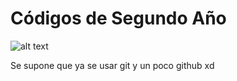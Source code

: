<h1> Códigos de Segundo Año </h1>

![alt text](https://i.imgur.com/52jdpCR.png)

Se supone que ya se usar git y un poco github xd